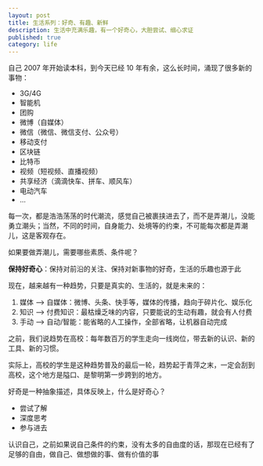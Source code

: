 ```yaml
---
layout: post
title: 生活系列：好奇、有趣、新鲜
description: 生活中充满乐趣，有一个好奇心，大胆尝试、细心求证
published: true
category: life
---
```



自己 2007 年开始读本科，到今天已经 10 年有余，这么长时间，涌现了很多新的事物：

* 3G/4G
* 智能机
* 团购
* 微博（自媒体）
* 微信（微信、微信支付、公众号）
* 移动支付
* 区块链
* 比特币
* 视频（短视频、直播视频）
* 共享经济（滴滴快车、拼车、顺风车）
* 电动汽车
* ...

每一次，都是浩浩荡荡的时代潮流，感觉自己被裹挟进去了，而不是弄潮儿，没能勇立潮头；当然，不同的时间，自身能力、处境等的约束，不可能每次都是弄潮儿，这是客观存在。

如果要做弄潮儿，需要哪些素质、条件呢？

**保持好奇心**：保持对前沿的关注、保持对新事物的好奇，生活的乐趣也源于此

现在，越来越有一种趋势，只要是真实的、生活的，就是未来的：

1. 媒体 --> 自媒体：微博、头条、快手等，媒体的传播，趋向于碎片化、娱乐化
2. 知识 --> 付费知识：最枯燥乏味的内容，只要能说的生动有趣，就会有人付费
3. 手动 --> 自动/智能：能省略的人工操作，全部省略，让机器自动完成

之前，我们说趋势在高校：每年数百万的学生走向一线岗位，带去新的认识、新的工具、新的习惯。

实际上，高校的学生是这种趋势普及的最后一轮，趋势起于青萍之末，一定会刮到高校，这个地方是隘口、是黎明第一步跨到的地方。

好奇是一种抽象描述，具体反映上，什么是好奇心？

* 尝试了解
* 深度思考
* 参与进去

认识自己，之前如果说自己条件的约束，没有太多的自由度的话，那现在已经有了足够的自由，做自己、做想做的事、做有价值的事








[NingG]:    http://ningg.github.com  "NingG"










